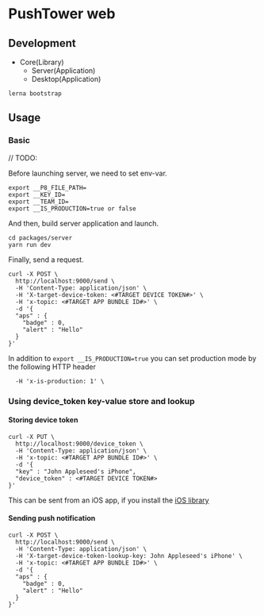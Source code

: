 # PushTower web

## Development

* Core(Library)
    * Server(Application)
    * Desktop(Application)

```
lerna bootstrap
```

## Usage

### Basic

// TODO:

Before launching server, we need to set env-var.

```
export __P8_FILE_PATH=
export __KEY_ID=
export __TEAM_ID=
export __IS_PRODUCTION=true or false
```

And then, build server application and launch.

```
cd packages/server
yarn run dev
```
Finally, send a request.

```
curl -X POST \
  http://localhost:9000/send \
  -H 'Content-Type: application/json' \
  -H 'X-target-device-token: <#TARGET DEVICE TOKEN#>' \
  -H 'x-topic: <#TARGET APP BUNDLE ID#>' \
  -d '{
  "aps" : {
    "badge" : 0,
    "alert" : "Hello"
  }
}'
```

In addition to `export __IS_PRODUCTION=true` you can set production mode by the following HTTP header

```
  -H 'x-is-production: 1' \
```

### Using device_token key-value store and lookup

#### Storing device token

```
curl -X PUT \
  http://localhost:9000/device_token \
  -H 'Content-Type: application/json' \
  -H 'x-topic: <#TARGET APP BUNDLE ID#>' \
  -d '{
  "key" : "John Appleseed's iPhone",
  "device_token" : <#TARGET DEVICE TOKEN#>
}'
```

This can be sent from an iOS app, if you install the [iOS library](../ios)


#### Sending push notification

```
curl -X POST \
  http://localhost:9000/send \
  -H 'Content-Type: application/json' \
  -H 'X-target-device-token-lookup-key: John Appleseed's iPhone' \
  -H 'x-topic: <#TARGET APP BUNDLE ID#>' \
  -d '{
  "aps" : {
    "badge" : 0,
    "alert" : "Hello"
  }
}'
```
